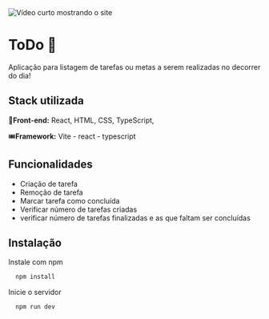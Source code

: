 <img scr="./assets/review.mp4" alt="Vídeo curto mostrando o site"/>

#  ToDo 🚩

Aplicação para listagem de tarefas ou metas a serem realizadas no decorrer do dia!



## Stack utilizada

🎈**Front-end:** React, HTML, CSS, TypeScript, 

🎟**Framework:** Vite - react - typescript



## Funcionalidades

- Criação de tarefa
- Remoção de tarefa
- Marcar tarefa como concluída
- Verificar número de tarefas criadas
- verificar número de tarefas finalizadas e as que faltam ser concluídas




## Instalação

Instale com npm

```bash
  npm install 
```

Inicie o servidor

```bash
  npm run dev
```
